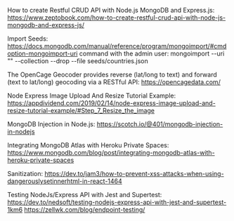 How to create Restful CRUD API with Node.js MongoDB and Express.js:
https://www.zeptobook.com/how-to-create-restful-crud-api-with-node-js-mongodb-and-express-js/

Import Seeds:
https://docs.mongodb.com/manual/reference/program/mongoimport/#cmdoption-mongoimport-uri
command with the admin user:
mongoimport --uri "<connectionString>" --collection <collectionName> --drop --file seeds/countries.json

The OpenCage Geocoder provides reverse (lat/long to text) and forward (text to lat/long) geocoding via a RESTful API:
https://opencagedata.com/

Node Express Image Upload And Resize Tutorial Example:
https://appdividend.com/2019/02/14/node-express-image-upload-and-resize-tutorial-example/#Step_7_Resize_the_image

MongoDB Injection in Node.js:
https://scotch.io/@401/mongodb-injection-in-nodejs

Integrating MongoDB Atlas with Heroku Private Spaces:
https://www.mongodb.com/blog/post/integrating-mongodb-atlas-with-heroku-private-spaces

Sanitization:
https://dev.to/jam3/how-to-prevent-xss-attacks-when-using-dangerouslysetinnerhtml-in-react-1464

Testing NodeJs/Express API with Jest and Supertest:
https://dev.to/nedsoft/testing-nodejs-express-api-with-jest-and-supertest-1km6
https://zellwk.com/blog/endpoint-testing/

